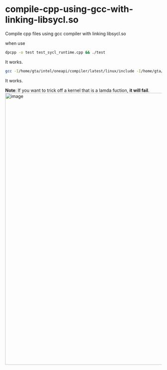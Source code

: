 # compile-cpp-using-gcc-with-linking-libsycl.so

Compile cpp files using gcc compiler with linking libsycl.so

when use 
```bash
dpcpp -o test test_sycl_runtime.cpp && ./test
```
It works.

```bash
gcc -I/home/gta/intel/oneapi/compiler/latest/linux/include -I/home/gta/intel/oneapi/compiler/latest/linux/include/sycl -o test_gcc test_sycl_runtime.cpp -lsycl -lsvml -lirng -limf -lintlc -L/home/gta/intel/oneapi/compiler/latest/linux/lib/ -L/home/gta/intel/oneapi/compiler/latest/linux/compiler/lib/intel64_lin -std=c++17 -lstdc++
```
It works.

**Note**: If you want to trick off a kernel that is a lamda fuction, **it will fail**.
<img width="872" alt="image" src="https://user-images.githubusercontent.com/106960996/207289604-6f013f73-c5d4-462e-8dd7-95192d139c2f.png">
